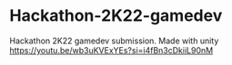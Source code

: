 # Hackathon-2K22-gamedev
Hackathon 2K22 gamedev submission. Made with unity<br/>
https://youtu.be/wb3uKVExYEs?si=i4fBn3cDkiiL90nM
